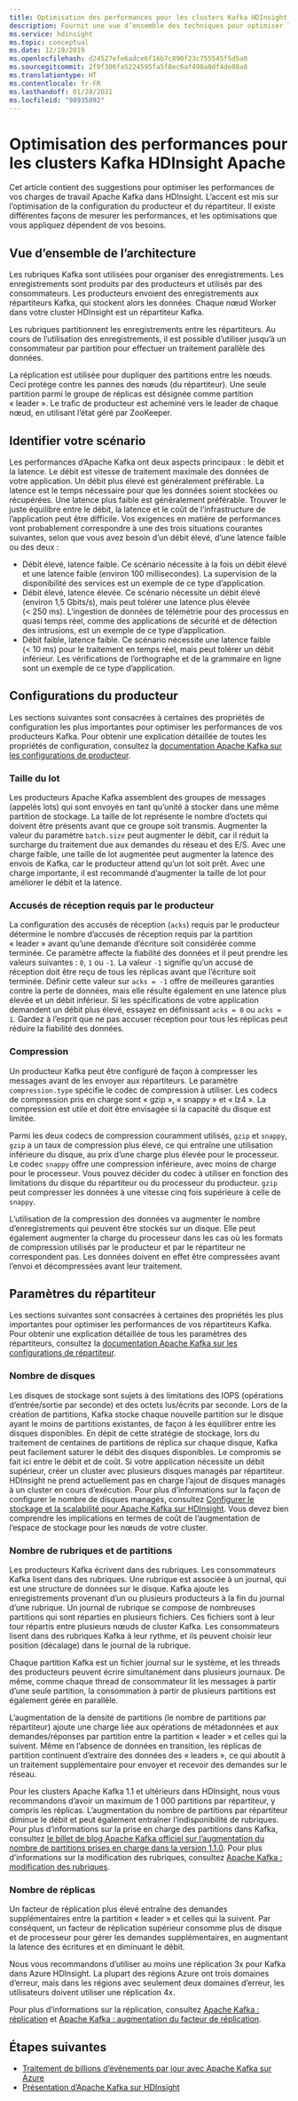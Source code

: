 ```yaml
---
title: Optimisation des performances pour les clusters Kafka HDInsight Apache
description: Fournit une vue d’ensemble des techniques pour optimiser les charges de travail Apache Kafka sur Azure HDInsight.
ms.service: hdinsight
ms.topic: conceptual
ms.date: 12/19/2019
ms.openlocfilehash: d24527efe6adce6f16b7c890f23c755545f5d5a0
ms.sourcegitcommit: 2f9f306fa5224595fa5f8ec6af498a0df4de08a8
ms.translationtype: HT
ms.contentlocale: fr-FR
ms.lasthandoff: 01/28/2021
ms.locfileid: "98935892"
---
```

# <a name="performance-optimization-for-apache-kafka-hdinsight-clusters"></a>Optimisation des performances pour les clusters Kafka HDInsight Apache

Cet article contient des suggestions pour optimiser les performances de vos charges de travail Apache Kafka dans HDInsight. L’accent est mis sur l’optimisation de la configuration du producteur et du répartiteur. Il existe différentes façons de mesurer les performances, et les optimisations que vous appliquez dépendent de vos besoins.

## <a name="architecture-overview"></a>Vue d’ensemble de l’architecture

Les rubriques Kafka sont utilisées pour organiser des enregistrements. Les enregistrements sont produits par des producteurs et utilisés par des consommateurs. Les producteurs envoient des enregistrements aux répartiteurs Kafka, qui stockent alors les données. Chaque nœud Worker dans votre cluster HDInsight est un répartiteur Kafka.

Les rubriques partitionnent les enregistrements entre les répartiteurs. Au cours de l’utilisation des enregistrements, il est possible d’utiliser jusqu’à un consommateur par partition pour effectuer un traitement parallèle des données.

La réplication est utilisée pour dupliquer des partitions entre les nœuds. Ceci protège contre les pannes des nœuds (du répartiteur). Une seule partition parmi le groupe de réplicas est désignée comme partition « leader ». Le trafic de producteur est acheminé vers le leader de chaque nœud, en utilisant l’état géré par ZooKeeper.

## <a name="identify-your-scenario"></a>Identifier votre scénario

Les performances d’Apache Kafka ont deux aspects principaux : le débit et la latence. Le débit est vitesse de traitement maximale des données de votre application. Un débit plus élevé est généralement préférable. La latence est le temps nécessaire pour que les données soient stockées ou récupérées. Une latence plus faible est généralement préférable. Trouver le juste équilibre entre le débit, la latence et le coût de l’infrastructure de l’application peut être difficile. Vos exigences en matière de performances vont probablement correspondre à une des trois situations courantes suivantes, selon que vous avez besoin d’un débit élevé, d’une latence faible ou des deux :

* Débit élevé, latence faible. Ce scénario nécessite à la fois un débit élevé et une latence faible (environ 100 millisecondes). La supervision de la disponibilité des services est un exemple de ce type d’application.
* Débit élevé, latence élevée. Ce scénario nécessite un débit élevé (environ 1,5 Gbits/s), mais peut tolérer une latence plus élevée (< 250 ms). L’ingestion de données de télémétrie pour des processus en quasi temps réel, comme des applications de sécurité et de détection des intrusions, est un exemple de ce type d’application.
* Débit faible, latence faible. Ce scénario nécessite une latence faible (< 10 ms) pour le traitement en temps réel, mais peut tolérer un débit inférieur. Les vérifications de l’orthographe et de la grammaire en ligne sont un exemple de ce type d’application.

## <a name="producer-configurations"></a>Configurations du producteur

Les sections suivantes sont consacrées à certaines des propriétés de configuration les plus importantes pour optimiser les performances de vos producteurs Kafka. Pour obtenir une explication détaillée de toutes les propriétés de configuration, consultez la [documentation Apache Kafka sur les configurations de producteur](https://kafka.apache.org/documentation/#producerconfigs).

### <a name="batch-size"></a>Taille du lot

Les producteurs Apache Kafka assemblent des groupes de messages (appelés lots) qui sont envoyés en tant qu’unité à stocker dans une même partition de stockage. La taille de lot représente le nombre d’octets qui doivent être présents avant que ce groupe soit transmis. Augmenter la valeur du paramètre `batch.size` peut augmenter le débit, car il réduit la surcharge du traitement due aux demandes du réseau et des E/S. Avec une charge faible, une taille de lot augmentée peut augmenter la latence des envois de Kafka, car le producteur attend qu’un lot soit prêt. Avec une charge importante, il est recommandé d’augmenter la taille de lot pour améliorer le débit et la latence.

### <a name="producer-required-acknowledgments"></a>Accusés de réception requis par le producteur

La configuration des accusés de réception (`acks`) requis par le producteur détermine le nombre d’accusés de réception requis par la partition « leader » avant qu’une demande d’écriture soit considérée comme terminée. Ce paramètre affecte la fiabilité des données et il peut prendre les valeurs suivantes : `0`, `1` ou `-1`. La valeur `-1` signifie qu’un accusé de réception doit être reçu de tous les réplicas avant que l’écriture soit terminée. Définir cette valeur sur `acks = -1` offre de meilleures garanties contre la perte de données, mais elle résulte également en une latence plus élevée et un débit inférieur. Si les spécifications de votre application demandent un débit plus élevé, essayez en définissant `acks = 0` ou `acks = 1`. Gardez à l’esprit que ne pas accuser réception pour tous les réplicas peut réduire la fiabilité des données.

### <a name="compression"></a>Compression

Un producteur Kafka peut être configuré de façon à compresser les messages avant de les envoyer aux répartiteurs. Le paramètre `compression.type` spécifie le codec de compression à utiliser. Les codecs de compression pris en charge sont « gzip », « snappy » et « lz4 ». La compression est utile et doit être envisagée si la capacité du disque est limitée.

Parmi les deux codecs de compression couramment utilisés, `gzip` et `snappy`, `gzip` a un taux de compression plus élevé, ce qui entraîne une utilisation inférieure du disque, au prix d’une charge plus élevée pour le processeur. Le codec `snappy` offre une compression inférieure, avec moins de charge pour le processeur. Vous pouvez décider du codec à utiliser en fonction des limitations du disque du répartiteur ou du processeur du producteur. `gzip` peut compresser les données à une vitesse cinq fois supérieure à celle de `snappy`.

L’utilisation de la compression des données va augmenter le nombre d’enregistrements qui peuvent être stockés sur un disque. Elle peut également augmenter la charge du processeur dans les cas où les formats de compression utilisés par le producteur et par le répartiteur ne correspondent pas. Les données doivent en effet être compressées avant l’envoi et décompressées avant leur traitement.

## <a name="broker-settings"></a>Paramètres du répartiteur

Les sections suivantes sont consacrées à certaines des propriétés les plus importantes pour optimiser les performances de vos répartiteurs Kafka. Pour obtenir une explication détaillée de tous les paramètres des répartiteurs, consultez la [documentation Apache Kafka sur les configurations de répartiteur](https://kafka.apache.org/documentation/#producerconfigs).

### <a name="number-of-disks"></a>Nombre de disques

Les disques de stockage sont sujets à des limitations des IOPS (opérations d’entrée/sortie par seconde) et des octets lus/écrits par seconde. Lors de la création de partitions, Kafka stocke chaque nouvelle partition sur le disque ayant le moins de partitions existantes, de façon à les équilibrer entre les disques disponibles. En dépit de cette stratégie de stockage, lors du traitement de centaines de partitions de réplica sur chaque disque, Kafka peut facilement saturer le débit des disques disponibles. Le compromis se fait ici entre le débit et de coût. Si votre application nécessite un débit supérieur, créer un cluster avec plusieurs disques managés par répartiteur. HDInsight ne prend actuellement pas en charge l’ajout de disques managés à un cluster en cours d’exécution. Pour plus d’informations sur la façon de configurer le nombre de disques managés, consultez [Configurer le stockage et la scalabilité pour Apache Kafka sur HDInsight](apache-kafka-scalability.md). Vous devez bien comprendre les implications en termes de coût de l’augmentation de l’espace de stockage pour les nœuds de votre cluster.

### <a name="number-of-topics-and-partitions"></a>Nombre de rubriques et de partitions

Les producteurs Kafka écrivent dans des rubriques. Les consommateurs Kafka lisent dans des rubriques. Une rubrique est associée à un journal, qui est une structure de données sur le disque. Kafka ajoute les enregistrements provenant d’un ou plusieurs producteurs à la fin du journal d’une rubrique. Un journal de rubrique se compose de nombreuses partitions qui sont réparties en plusieurs fichiers. Ces fichiers sont à leur tour répartis entre plusieurs nœuds de cluster Kafka. Les consommateurs lisent dans des rubriques Kafka à leur rythme, et ils peuvent choisir leur position (décalage) dans le journal de la rubrique.

Chaque partition Kafka est un fichier journal sur le système, et les threads des producteurs peuvent écrire simultanément dans plusieurs journaux. De même, comme chaque thread de consommateur lit les messages à partir d’une seule partition, la consommation à partir de plusieurs partitions est également gérée en parallèle.

L’augmentation de la densité de partitions (le nombre de partitions par répartiteur) ajoute une charge liée aux opérations de métadonnées et aux demandes/réponses par partition entre la partition « leader » et celles qui la suivent. Même en l’absence de données en transition, les réplicas de partition continuent d’extraire des données des « leaders », ce qui aboutit à un traitement supplémentaire pour envoyer et recevoir des demandes sur le réseau.

Pour les clusters Apache Kafka 1.1 et ultérieurs dans HDInsight, nous vous recommandons d’avoir un maximum de 1 000 partitions par répartiteur, y compris les réplicas. L’augmentation du nombre de partitions par répartiteur diminue le débit et peut également entraîner l’indisponibilité de rubriques. Pour plus d’informations sur la prise en charge des partitions dans Kafka, consultez [le billet de blog Apache Kafka officiel sur l’augmentation du nombre de partitions prises en charge dans la version 1.1.0](https://blogs.apache.org/kafka/entry/apache-kafka-supports-more-partitions). Pour plus d’informations sur la modification des rubriques, consultez [Apache Kafka : modification des rubriques](https://kafka.apache.org/documentation/#basic_ops_modify_topic).

### <a name="number-of-replicas"></a>Nombre de réplicas

Un facteur de réplication plus élevé entraîne des demandes supplémentaires entre la partition « leader » et celles qui la suivent. Par conséquent, un facteur de réplication supérieur consomme plus de disque et de processeur pour gérer les demandes supplémentaires, en augmentant la latence des écritures et en diminuant le débit.

Nous vous recommandons d’utiliser au moins une réplication 3x pour Kafka dans Azure HDInsight. La plupart des régions Azure ont trois domaines d’erreur, mais dans les régions avec seulement deux domaines d’erreur, les utilisateurs doivent utiliser une réplication 4x.

Pour plus d’informations sur la réplication, consultez [Apache Kafka : réplication](https://kafka.apache.org/documentation/#replication) et [Apache Kafka : augmentation du facteur de réplication](https://kafka.apache.org/documentation/#basic_ops_increase_replication_factor).

## <a name="next-steps"></a>Étapes suivantes

* [Traitement de billions d’événements par jour avec Apache Kafka sur Azure](https://azure.microsoft.com/blog/processing-trillions-of-events-per-day-with-apache-kafka-on-azure/)
* [Présentation d’Apache Kafka sur HDInsight](apache-kafka-introduction.md)

